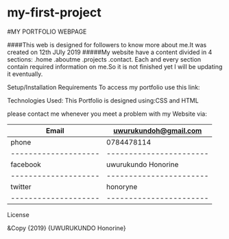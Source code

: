 # my-first-project
#MY PORTFOLIO WEBPAGE

####This web is designed for followers to know more about me.It was created on 12th JUly 2019 #####My website have a content divided in 4 sections: .home .aboutme .projects .contact. Each and every section contain required information on me.So it is not finished yet I will be updating it eventually.

Setup/Installation Requirements
To access my portfolio use this link:

Technologies Used:
This Portfolio is designed using:CSS and HTML

please contact me whenever you meet a problem with my Website via:

|Email               | uwurukundoh@gmail.com |
|--------------------|-----------------------|
| phone              |0784478114             | 
|--------------------|-----------------------|
| facebook           |uwurukundo Honorine    |
|--------------------|-----------------------|
| twitter            |honoryne               | 
|--------------------|-----------------------|


License

&Copy {2019} {UWURUKUNDO Honorine}
